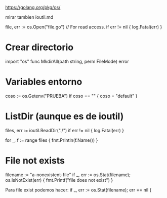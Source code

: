 https://golang.org/pkg/os/

mirar tambien ioutil.md

file, err := os.Open("file.go") // For read access.
if err != nil {
	log.Fatal(err)
}


# Crear directorio
import "os"
func MkdirAll(path string, perm FileMode) error


# Variables entorno
coso := os.Getenv("PRUEBA")
if coso == "" {
  coso = "default"
}


# ListDir (aunque es de ioutil)
files, err := ioutil.ReadDir("./")
if err != nil {
    log.Fatal(err)
}

for _, f := range files {
        fmt.Println(f.Name())
}

# File not exists
filename := "a-nonexistent-file"
if _, err := os.Stat(filename); os.IsNotExist(err) {
	fmt.Printf("file does not exist")
}

Para file exist podemos hacer:
if _, err := os.Stat(filename); err == nil {


